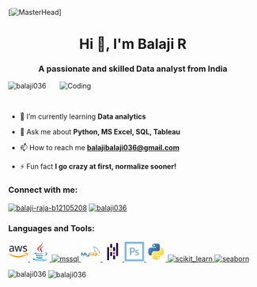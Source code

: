[![MasterHead](https://ccnyinc.org/wp-content/uploads/2019/12/dataengineerexerciseball-1.gif)]
<h1 align="center">Hi 👋, I'm Balaji R</h1>
<h3 align="center">A passionate and skilled Data analyst from India</h3>
<img align="right" alt="Coding" width="400" src=https://media4.giphy.com/media/l46Cy1rHbQ92uuLXa/giphy.gif?cid=790b761158af044970cfbfa453402aab3ed1f547ac5604ec&rid=giphy.gif&ct=g">


<p align="left"> <img src="https://komarev.com/ghpvc/?username=balaji036&label=Profile%20views&color=0e75b6&style=flat" alt="balaji036" /> </p>

<p align="left"> <a href="https://twitter.com/" target="blank"><img src="https://img.shields.io/twitter/follow/?logo=twitter&style=for-the-badge" alt="" /></a> </p>

- 🌱 I’m currently learning **Data analytics**

- 💬 Ask me about **Python, MS Excel, SQL, Tableau**

- 📫 How to reach me **balajibalaji036@gmail.com**

- ⚡ Fun fact **I go crazy at first, normalize sooner!**

<h3 align="left">Connect with me:</h3>
<p align="left">
<a href="https://linkedin.com/in/balaji-raja-b12105208" target="blank"><img align="center" src="https://raw.githubusercontent.com/rahuldkjain/github-profile-readme-generator/master/src/images/icons/Social/linked-in-alt.svg" alt="balaji-raja-b12105208" height="30" width="40" /></a>
<a href="https://kaggle.com/balaji036" target="blank"><img align="center" src="https://raw.githubusercontent.com/rahuldkjain/github-profile-readme-generator/master/src/images/icons/Social/kaggle.svg" alt="balaji036" height="30" width="40" /></a>
</p>

<h3 align="left">Languages and Tools:</h3>
<p align="left"> <a href="https://aws.amazon.com" target="_blank" rel="noreferrer"> <img src="https://raw.githubusercontent.com/devicons/devicon/master/icons/amazonwebservices/amazonwebservices-original-wordmark.svg" alt="aws" width="40" height="40"/> </a> <a href="https://www.java.com" target="_blank" rel="noreferrer"> <img src="https://raw.githubusercontent.com/devicons/devicon/master/icons/java/java-original.svg" alt="java" width="40" height="40"/> </a> <a href="https://www.microsoft.com/en-us/sql-server" target="_blank" rel="noreferrer"> <img src="https://www.svgrepo.com/show/303229/microsoft-sql-server-logo.svg" alt="mssql" width="40" height="40"/> </a> <a href="https://www.mysql.com/" target="_blank" rel="noreferrer"> <img src="https://raw.githubusercontent.com/devicons/devicon/master/icons/mysql/mysql-original-wordmark.svg" alt="mysql" width="40" height="40"/> </a> <a href="https://pandas.pydata.org/" target="_blank" rel="noreferrer"> <img src="https://raw.githubusercontent.com/devicons/devicon/2ae2a900d2f041da66e950e4d48052658d850630/icons/pandas/pandas-original.svg" alt="pandas" width="40" height="40"/> </a> <a href="https://www.photoshop.com/en" target="_blank" rel="noreferrer"> <img src="https://raw.githubusercontent.com/devicons/devicon/master/icons/photoshop/photoshop-line.svg" alt="photoshop" width="40" height="40"/> </a> <a href="https://www.python.org" target="_blank" rel="noreferrer"> <img src="https://raw.githubusercontent.com/devicons/devicon/master/icons/python/python-original.svg" alt="python" width="40" height="40"/> </a> <a href="https://scikit-learn.org/" target="_blank" rel="noreferrer"> <img src="https://upload.wikimedia.org/wikipedia/commons/0/05/Scikit_learn_logo_small.svg" alt="scikit_learn" width="40" height="40"/> </a> <a href="https://seaborn.pydata.org/" target="_blank" rel="noreferrer"> <img src="https://seaborn.pydata.org/_images/logo-mark-lightbg.svg" alt="seaborn" width="40" height="40"/> </a> </p>

<p><img align="left" src="https://github-readme-stats.vercel.app/api/top-langs?username=balaji036&show_icons=true&locale=en&layout=compact" alt="balaji036" /></p>

<p>&nbsp;<img align="center" src="https://github-readme-stats.vercel.app/api?username=balaji036&show_icons=true&locale=en" alt="balaji036" /></p>

